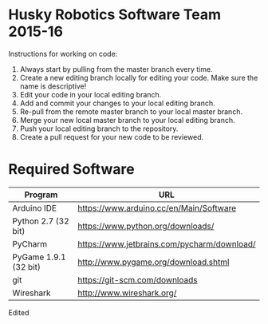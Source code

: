 # Husky Robotics Software Team 2015-16

Instructions for working on code:

1. Always start by pulling from the master branch every time.
2. Create a new editing branch locally for editing your code. Make sure the name is descriptive!
3. Edit your code in your local editing branch.
4. Add and commit your changes to your local editing  branch.
5. Re-pull from the remote master branch to your local master branch.
6. Merge your new local master branch to your local editing branch.
7. Push your local editing branch to the repository.
8. Create a pull request for your new code to be reviewed.

# Required Software

|        Program        |                        URL                     |
| --------------------- | -----------------------------------------------|
|      Arduino IDE      |     https://www.arduino.cc/en/Main/Software    |
|  Python 2.7 (32 bit)  |       https://www.python.org/downloads/        |
|        PyCharm        |   https://www.jetbrains.com/pycharm/download/  |
| PyGame 1.9.1 (32 bit) |      http://www.pygame.org/download.shtml      |
|          git          |           https://git-scm.com/downloads        |
|      Wireshark        |            http://www.wireshark.org/           |

Edited
